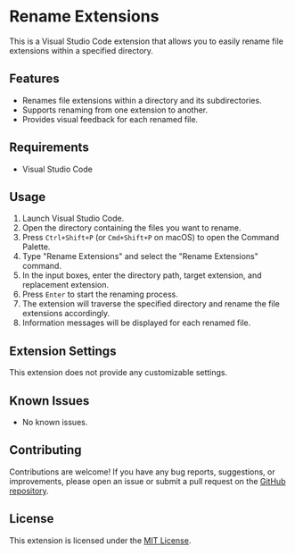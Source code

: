 # Rename Extensions

This is a Visual Studio Code extension that allows you to easily rename file extensions within a specified directory.

## Features

- Renames file extensions within a directory and its subdirectories.
- Supports renaming from one extension to another.
- Provides visual feedback for each renamed file.

## Requirements

- Visual Studio Code

## Usage

1. Launch Visual Studio Code.
2. Open the directory containing the files you want to rename.
3. Press `Ctrl+Shift+P` (or `Cmd+Shift+P` on macOS) to open the Command Palette.
4. Type "Rename Extensions" and select the "Rename Extensions" command.
5. In the input boxes, enter the directory path, target extension, and replacement extension.
6. Press `Enter` to start the renaming process.
7. The extension will traverse the specified directory and rename the file extensions accordingly.
8. Information messages will be displayed for each renamed file.

## Extension Settings

This extension does not provide any customizable settings.

## Known Issues

- No known issues.

## Contributing

Contributions are welcome! If you have any bug reports, suggestions, or improvements, please open an issue or submit a pull request on the [GitHub repository](https://github.com/your-username/rename-extensions).

## License

This extension is licensed under the [MIT License](https://github.com/git/git-scm.com/blob/main/MIT-LICENSE.txt).
